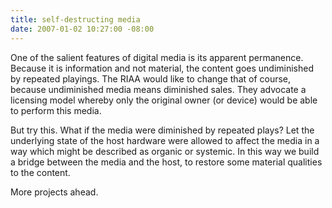 ```yaml
---
title: self-destructing media
date: 2007-01-02 10:27:00 -08:00
---
```


One of the salient features of digital media is its apparent permanence. Because it is information and not material, the content goes undiminished by repeated playings. The RIAA would like to change that of course, because undiminished media means diminished sales. They advocate a licensing model whereby only the original owner (or device) would be able to perform this media.

But try this. What if the media were diminished by repeated plays? Let the underlying state of the host hardware were allowed to affect the media in a way which might be described as organic or systemic. In this way we build a bridge between the media and the host, to restore some material qualities to the content.

More projects ahead.